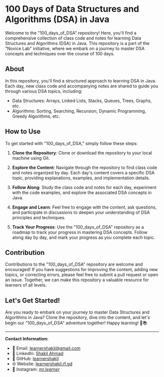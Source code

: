 # 100 Days of Data Structures and Algorithms (DSA) in Java

Welcome to the "100_days_of_DSA" repository! Here, you'll find a comprehensive collection of class code and notes for learning Data Structures and Algorithms (DSA) in Java. This repository is a part of the "Novice Lab" initiative, where we embark on a journey to master DSA concepts and techniques over the course of 100 days.

## About

In this repository, you'll find a structured approach to learning DSA in Java. Each day, new class code and accompanying notes are shared to guide you through various DSA topics, including:

- Data Structures: Arrays, Linked Lists, Stacks, Queues, Trees, Graphs, etc.
- Algorithms: Sorting, Searching, Recursion, Dynamic Programming, Greedy Algorithms, etc.

## How to Use

To get started with "100_days_of_DSA," simply follow these steps:

1. **Clone the Repository**: Clone or download the repository to your local machine using Git.

2. **Explore the Content**: Navigate through the repository to find class code and notes organized by day. Each day's content covers a specific DSA topic, providing explanations, examples, and implementation details.

3. **Follow Along**: Study the class code and notes for each day, experiment with the code examples, and explore the associated DSA concepts in Java.

4. **Engage and Learn**: Feel free to engage with the content, ask questions, and participate in discussions to deepen your understanding of DSA principles and techniques.

5. **Track Your Progress**: Use the "100_days_of_DSA" repository as a roadmap to track your progress in mastering DSA concepts. Follow along day by day, and mark your progress as you complete each topic.

## Contribution

Contributions to the "100_days_of_DSA" repository are welcome and encouraged! If you have suggestions for improving the content, adding new topics, or correcting errors, please feel free to submit a pull request or open an issue. Together, we can make this repository a valuable resource for learners of all levels.

## Let's Get Started!

Are you ready to embark on your journey to master Data Structures and Algorithms in Java? Clone the repository, dive into the content, and let's begin our "100_days_of_DSA" adventure together! Happy learning! 🚀📚

---
**Contact Information:**

- 📧 Email: learnershakil@gmail.com
- 💼 LinkedIn: [Shakil Ahmad](https://www.linkedin.com/in/learnershakil/)
- 🐙 GitHub: [learnershakil](https://github.com/learnershakil)
- 🌐 Website: [learnershakil.rf.gd](https://learnershakil.rf.gd)
- 📸 Instagram: [_mr.learner_](https://www.instagram.com/_mr.learner_/)
